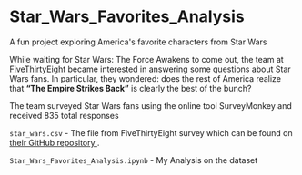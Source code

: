 # Star_Wars_Favorites_Analysis
A fun project exploring America's favorite characters from Star Wars

While waiting for Star Wars: The Force Awakens to come out, the team at [FiveThirtyEight](http://fivethirtyeight.com/) became interested in answering some questions about Star Wars fans. In particular, they wondered: does the rest of America realize that __“The Empire Strikes Back”__ is clearly the best of the bunch?

The team surveyed Star Wars fans using the online tool SurveyMonkey and received 835 total responses

`star_wars.csv` - The file from FiveThirtyEight survey which can be found on [their GitHub repository ](https://github.com/fivethirtyeight/data/tree/master/star-wars-survey).

`Star_Wars_Favorites_Analysis.ipynb` - My Analysis on the dataset
